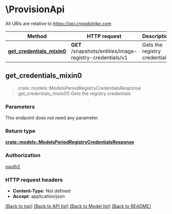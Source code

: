# \ProvisionApi

All URIs are relative to *https://api.crowdstrike.com*

Method | HTTP request | Description
------------- | ------------- | -------------
[**get_credentials_mixin0**](ProvisionApi.md#get_credentials_mixin0) | **GET** /snapshots/entities/image-registry-credentials/v1 | Gets the registry credentials



## get_credentials_mixin0

> crate::models::ModelsPeriodRegistryCredentialsResponse get_credentials_mixin0()
Gets the registry credentials

### Parameters

This endpoint does not need any parameter.

### Return type

[**crate::models::ModelsPeriodRegistryCredentialsResponse**](models.RegistryCredentialsResponse.md)

### Authorization

[oauth2](../README.md#oauth2)

### HTTP request headers

- **Content-Type**: Not defined
- **Accept**: application/json

[[Back to top]](#) [[Back to API list]](../README.md#documentation-for-api-endpoints) [[Back to Model list]](../README.md#documentation-for-models) [[Back to README]](../README.md)

